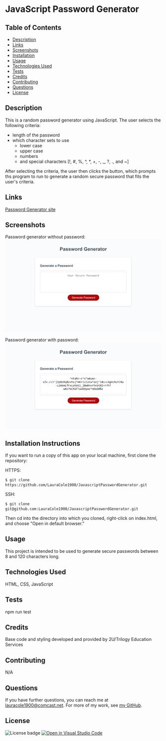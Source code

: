 # JavaScript Password Generator

## Table of Contents

* [Description](#description)
* [Links](#links)
* [Screenshots](#screenshots)
* [Installation](#installation)
* [Usage](#usage)
* [Technologies Used](#technologies)
* [Tests](#tests)
* [Credits](#credits)
* [Contributing](#contributing)
* [Questions](#questions)
* [License](#license)

## Description

This is a random password generator using JavaScript. The user selects the following criteria: 
* length of the password
* which character sets to use
  * lower case
  * upper case
  * numbers
  * and special characters [!, #, %, ^, *, +, -, _, ?, ., and ~]

After selecting the criteria, the user then clicks the button, which prompts ths program to run to generate a random secure password that fits the user's criteria.

## Links

[Password Generator site](https://lauracole1900.github.io/JavascriptPasswordGenerator/)

## Screenshots

Password generator without password:
![PasswordGenerator screencap without password](password-generator-blank-screencap.png)

Password generator with password:
![PasswordGenerator screencap with password](password-generator-with-pw-screencap.png)

## Installation Instructions

If you want to run a copy of this app on your local machine, first clone the repository:

HTTPS:
```
$ git clone https://github.com/LauraCole1900/JavascriptPasswordGenerator.git
```

SSH:
```
$ git clone git@github.com:LauraCole1900/JavascriptPasswordGenerator.git
```

Then cd into the directory into which you cloned, right-click on index.html, and choose "Open in default browser."

## Usage

This project is intended to be used to generate secure passwords between 8 and 120 characters long.

## Technologies Used

HTML, CSS, JavaScript

## Tests

npm run test

## Credits

Base code and styling developed and provided by 2U/Trilogy Education Services

## Contributing

N/A

## Questions

If you have further questions, you can reach me at lauracole1900@comcast.net. For more of my work, see [my GitHub](https://github.com/LauraCole1900).

## License

![License badge](https://img.shields.io/badge/license-MIT-brightgreen) [![Open in Visual Studio Code](https://open.vscode.dev/badges/open-in-vscode.svg)](https://open.vscode.dev/LauraCole1900/JavascriptPasswordGenerator)